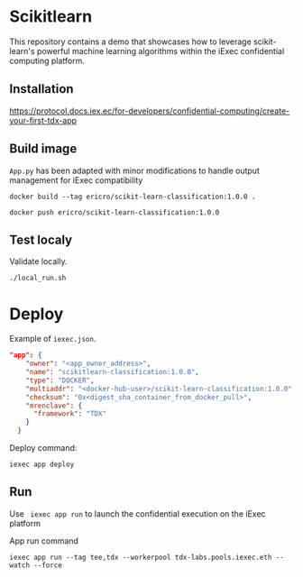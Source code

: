 # Scikitlearn

This repository contains a demo that showcases how to leverage scikit-learn's powerful machine learning algorithms within the iExec confidential computing platform.

## Installation

https://protocol.docs.iex.ec/for-developers/confidential-computing/create-your-first-tdx-app

## Build image 

`App.py` has been adapted with minor modifications to handle output management for iExec compatibility

`docker build --tag ericro/scikit-learn-classification:1.0.0 .`

`docker push ericro/scikit-learn-classification:1.0.0`


## Test localy

Validate locally. 

`./local_run.sh`

# Deploy 

Example of `iexec.json`.

``` json
"app": {
    "owner": "<app_owner_address>",
    "name": "scikitlearn-classification:1.0.0",
    "type": "DOCKER",
    "multiaddr": "<docker-hub-user>/scikit-learn-classification:1.0.0",
    "checksum": "0x<digest_sha_container_from_docker_pull>",
    "mrenclave": {
      "framework": "TDX"
    }
  }
```

Deploy command:

`iexec app deploy`

## Run 

Use ` iexec app run` to launch the confidential execution on the iExec platform

App run command

`iexec app run --tag tee,tdx --workerpool tdx-labs.pools.iexec.eth --watch --force`


